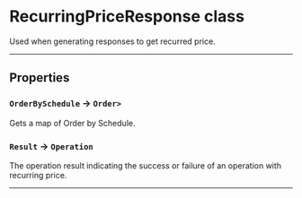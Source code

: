 # RecurringPriceResponse class

Used when generating responses to get recurred price.

---
## Properties

### `OrderBySchedule` → `Order>`

Gets a map of Order by Schedule.

### `Result` → `Operation`

The operation result indicating the success or failure of an operation with recurring price.

---
